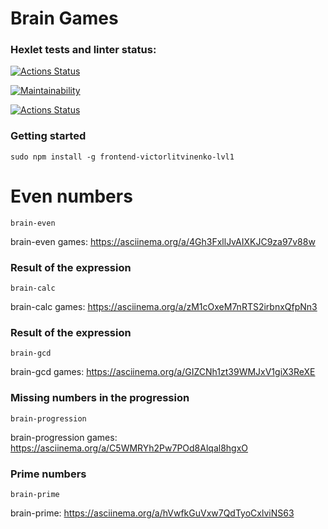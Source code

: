 # Brain Games

### Hexlet tests and linter status:
[![Actions Status](https://github.com/AlexSerdyuk83/frontend-project-lvl1/workflows/hexlet-check/badge.svg)](https://github.com/AlexSerdyuk83/frontend-project-lvl1/actions)

[![Maintainability](https://api.codeclimate.com/v1/badges/a99a88d28ad37a79dbf6/maintainability)](https://codeclimate.com/github/codeclimate/codeclimate/maintainability)

[![Actions Status](https://github.com/AlexSerdyuk83/frontend-project-lvl1/workflows/nodejs-lint/badge.svg)](https://github.com/AlexSerdyuk83/frontend-project-lvl1/actions)

### Getting started

```sudo npm install -g frontend-victorlitvinenko-lvl1```

# Even numbers

```brain-even```

brain-even games: https://asciinema.org/a/4Gh3FxllJvAIXKJC9za97v88w

### Result of the expression

```brain-calc```

brain-calc games: https://asciinema.org/a/zM1cOxeM7nRTS2irbnxQfpNn3

### Result of the expression

```brain-gcd```

brain-gcd games: https://asciinema.org/a/GIZCNh1zt39WMJxV1giX3ReXE

### Missing numbers in the progression

```brain-progression```

brain-progression games: https://asciinema.org/a/C5WMRYh2Pw7POd8Alqal8hgxO

### Prime numbers

```brain-prime```

brain-prime: https://asciinema.org/a/hVwfkGuVxw7QdTyoCxlviNS63
